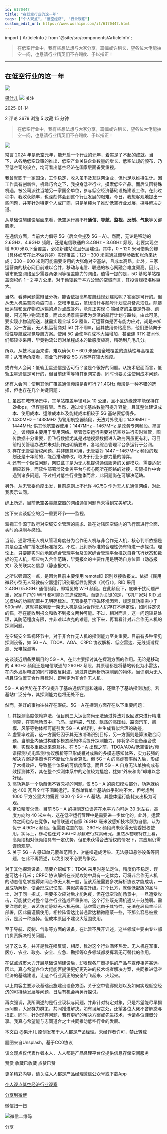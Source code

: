 ```yaml
---
id: 6170447
title: "在低空行业的这一年"
tags: ["个人观点", "低空经济", "行业观察"]
custom_edit_url: https://www.woshipm.com/it/6170447.html
---
```

import { ArticleInfo } from '@site/src/components/ArticleInfo';

<ArticleInfo
    author="果汁儿"
    authorLink="https://www.woshipm.com/u/1226957"
    published="2025-01-14"
    views={3679}
    comments={2}
    collects={5}
/>

> 在低空行业中，我有些想法想与大家分享，篇幅或许稍长，望各位大佬能抽空一阅，也恳请行业精英们不吝赐教、予以指正！

---

## 在低空行业的这一年

[![](https://static.woshipm.com/view/woshipm_api_def_20250113173503_4770.jpg?imageView2/1/w/72/h/72/q/100)](https://www.woshipm.com/u/1226957)

[果汁儿](https://www.woshipm.com/u/1226957) ![](https://static.woshipm.com/tag/1101_1@2x.png) 关注

2025-01-14

2 评论 3679 浏览 5 收藏 15 分钟

> 在低空行业中，我有些想法想与大家分享，篇幅或许稍长，望各位大佬能抽空一阅，也恳请行业精英们不吝赐教、予以指正！

![](https://image.woshipm.com/2023/04/14/e768c578-da8e-11ed-b35a-00163e0b5ff3.jpg)

常言 2024 年是低空元年，能开启一个行业的元年，着实是了不起的成就。当下，从各地低空政策的推出、低空产业关联企业数量的增长、低空法规的颁布，乃至低空司的设立，均可看出低空经济在国家层面备受重视。

我曾就职于一家国企，工作稳定，收入虽不及互联网企业，但也足以维持生计。因工作具有创新性，机缘巧合之下，我投身低空行业，摸索低空产品。而后又因特殊机遇，被公司派往当地另一家国企单位，参与低空经济基础设施建设工作。在此过程中，我收获颇丰，也深刻体会到这个行业发展的艰难。今日，我想客观地提出一些问题，并非针对特定个人或厂商，只是单纯为了推动低空行业发展，探寻解决之道。

从基础设施建设层面来看，低空运行离不开**通信、导航、监视、反制、气象**等关键要素。

在通信方面，当前大力倡导 5G（后文会提及 5G – A）。然而，无论是移动的 2.6GHz、4.9GHz 频段，还是电信联通的 3.4GHz – 3.6GHz 频段，若要实现空域 600 米以下全覆盖，必须新建站点且分层建设。其中，0 – 120 米可借助旁瓣（具体细节在此不做详述）实现覆盖；120 – 300 米需通过调整参数和张角来达成；300 – 600 米则可能需要专用的大张角对空基站，且成本高昂。此外，三家运营商的核心网目前难以合并，移动与电信、联通的核心网融合难度颇高。因此，城市低空网络至少需要两张同等覆盖能力的网络。值得一提的是，5G 基站单站覆盖面积约 1 – 2 平方公里，对于动辄数千平方公里的空域而言，其投资规模堪称巨大。

当然，看待问题需辩证分析。能否依据高热度航线规划建站呢？答案是可行的。但从无人机运营商角度而言，空域审批后，航线设计与起降计划应具备灵活性。除基础运输和医疗物资运输的点对点应答外，能真正实现 C 端经济的主要是外卖、跑腿、闪送等小物流场景。而此类场景需要极为灵活的航行计划与路线，由此可见，要实现小物流配送，就需实现全域 5G 覆盖，可运营商是否有能力应对，尚是未知数。另一方面，无人机运营商对 5G 并不青睐，因其使用价格高昂，他们更倾向于惯性导航或视觉导航方案。使用 5G 会使单程成本大幅增加，甚至连 RTK 技术他们都较少采用，毕竟物流公司对单程成本的敏感度极高，精确到几毛几分。

所以，从技术层面来讲，难以确保 0 – 600 米通信全域覆盖的连续性与高覆盖率；从市场角度看，商业飞行接受 5G 方案存在较大难度。

或许有人会问：低轨卫星通信是否可行？这是个很好的问题。从技术层面而言，低轨卫星通信是可行的，但目前还需等待其组网完善，同时也要关注使用成本问题。

还有人会问：使用其他广覆盖通信频段是否可行？1.4GHz 频段是一种不错的选择，但也存在几个关键问题：

1.  虽然在城市场景中，其单站覆盖半径可达 10 公里，且小区边缘速率能保持在 2Mbps，但容量有限。当然，通过增加基站数量可提升容量，且其整体建设成本、使用成本、运维成本以及能耗成本相较于 5G 基站要低得多。
2.  1430MHz – 1438MHz 为警用航空器频段，无法对外使用；1439MHz – 1444MHz 供其他航空器使用；1447MHz – 1467MHz 是政务专网频段。简言之，该频段主要用于专用网络。尽管低空运行需要对航空器进行实时监管，图传数据十分重要，但飞行数据尤其是对地视频数据进入政务网虽更有利，可目前相关管理办法并未对此作出明确要求，各地综合管理平台多运行于公网。
3.  存在无管委授权问题。并非随意可用，无管委对 1447 – 1467MHz 频段的规划还是十年前的，能否推动修改，取决于行业头部力量的博弈。
4.  还有一个隐性问题，网联盒子是为无人机提供通信服务的关键模块，需要适配相应软件，而软件部署涉及业务平台与核心网所在网络的对接，实际操作中会遇到诸多问题，不过相对低空行业整体而言，此问题尚在可解决范畴。

另外，从无管委角度出发，目前原则上不允许 4G/5G 作为无人机通信网络，对此我表示认同。

综上所述，目前低空各类航空器的网络通信问题尚未得到完美解决。

接下来谈谈低空的另一重要环节——监视。

监视工作源于政府对空域安全管理的需求，旨在对辖区空域内的飞行器进行全面、实时的探测与感知。

当前，通常将无人机从管理角度分为合作无人机与非合作无人机，核心判断依据是其是否主动广播发送标准报文。不过，此判断标准的合理性仍有待进一步探讨。理论上，只要能实时向地区综合管理平台及国家综合管理平台推送自身飞行状态和数据的无人机，都应纳入合作范畴，毕竟报文的主要作用是明确自身位置（动态报文）及关联实名信息（静态报文）。

之所以强调这一点，是因为目前主要使用 remoteID 识别器接收报文。依据《民用微轻小型无人驾驶航空器运行识别最低性能要求（试行）》，RID 采用 2.4GHz/5.8GHz 通信频段，即常见的 WIFI 频段。在此频段下，底噪干扰问题严重，家家户户的 WIFI 都可能对其造成影响。而更为关键的是，飞机厂家对 RID 发送模块的功率配置并无明确标准。无管委基于电磁环境因素，规定其功率需小于 500mW，这就导致判断一架无人机是否为合作无人机存在不确定性，如同薛定谔的猫，存在能收到报文和收不到报文两种可能。不过，相对而言，这一问题较易处理，其防范程度有限，并非难以攻克的难题。接下来，再看看针对非合作无人机的探测问题。

在空域安全监视环节中，对于非合作无人机的探测能力至关重要。目前有多种常见探测设备，如 5G – A、TDOA、AOA、CRPC 协议解析、低空雷达、无线频谱探测、光电探测等。

先谈谈近期备受瞩目的 5G – A。在此主要探讨其在探测方面的作用。无论是移动的 4.9GHz 频段还是电信联通的 26GHz 频段，其原理都是将基站转化为小雷达，在向外发射电波的同时接收反射波，通过算法解析所探测到的物体。当识别为无人机且该位置无合作目标时，即判定为非合作无人机。

5G – A 的优势在于不仅提升了基站通信容量和速率，还赋予了基站探测功能。若基站广泛分布，其探测能力也将无处不在。

然而，美好的事物往往存在瑕疵。5G – A 在探测方面存在以下重要问题：

1.  其探测高度依赖算法，但目前三大运营商尚无法通过算法对返回波束进行精准测算，在实际场景中，飞鸟、塑料袋、气球、飘荡的高压线、路面汽车、航模、风筝等物体都可能引发 5G – A 的误判，并生成看似合理的轨迹。
2.  虚警率过高，这一方面归因于其无法准确识别目标，另一方面则是算法融合问题。当前业内通过构建多模态感知体系提升探测能力，即将多种设备组合使用，实现多重数据来源互补。在 5G – A 出现之前，TDOA/AOA/低空雷达/频谱探测/光电监测/协议解析等已形成相对成熟的多模态感知体系，实力较强的解决方案提供商也在不断优化后台算法。但 5G – A 的高虚警率融入后，形成了木桶效应，导致整个体系的可信度降低。而且 5G – A 自身无法单独构成有效探测体系，其在整个探测体系中的定位较为尴尬，犹如“外来和尚”却难以念好经。
3.  高功耗是一个隐蔽但不容忽视的问题。仅 5G – A 的感知模块部分，功耗就约达 400 瓦且全年不间断运行。虽然单看单个基站似乎影响不大，但考虑到 1000 平方公里大约需要 1300 个 5G – A 基站，其整体运行能耗支出极为可观。
4.  定位精度欠佳。目前 5G – A 的探测定位误差在水平方向可达 30 米左右，高度方向约 40 米左右，这在低空运行管理中是需要进一步优化的。此外，运营商之间也存在竞争，电信联通对自家 26GHz 毫米波感知技术颇为自信，认为优于 4.9GHz 频段。但需要注意的是，26GHz 频段尚未获得无管委授权使用。实际上，移动也在对 26GHz 频段进行探索研究。虽然从物理特性上看，高频段相对低频段具有一定优势，但在未获得合法授权的情况下，其应用仍需谨慎观望。
5.  关于 5G – A 感知单元覆盖范围小、对底噪造成污染、无法感知悬停设备等问题，在此不再赘述，以免引发不必要的争议。

对于其他探测设备，简要介绍如下：TDOA 采用时差法定位，精度仍不稳定，误差可达十几米；CRPC 协议解析在长期攻防中具有一定优势，可将非合作无人机的动态信息掌握得如同合作无人机一般，但该系统需要多次解析协议才能成功，一旦成功解析，便会形成记忆库，类似病毒库升级。打个比方，就像低配版的圣斗士，对于同一招式，需要多次应对后才能免疫，但在低空攻防场景中，一旦遭受攻击，可能就会对整个低空行业造成严重影响，这个行业既充满机遇又十分脆弱。需要注意的是，该系统对静默无人机无效。低空雷达由于其特性，无法在居民生活区部署，因此需谨慎使用。相控阵雷达比普通雷达稍微隐蔽一些，不那么容易被投诉，是另一种选择。但成本原因不建议大范围使用。

至于导航、反制、气象等方面的设备，在此暂不展开详述，这些领域主要由专业部门负责解决相关问题。

说了这么多，并非是我在唱反调，相反，我对这个行业满怀热爱。无人机在军事、医疗、农业、政务、安全、应急、勘探等众多领域都发挥着无可替代的作用。

在试点城市大力开展基础设施建设后，却发现各厂商提供的产品与宣传相差甚远。因此，真心希望各位大佬能否提供更好更先进的技术或者解决方案，共同推进低空经济的基础建设，让这个行业真正的安全的飞起来、火起来。

以上内容主要涉及基础设施建设设备方面，关于空中管廊规划以及如何实现低空经济的可持续发展等问题，日后有机会再另行探讨。

再次强调，我所阐述的是行业现状与问题，并非针对特定对象，只是希望能尽早揭示问题，大家群力群策，共同推进解决。如有误解之处，还望各位大佬不吝解惑与指正。同时，针对现存问题，若有更好的解决方案或先进技术，也请各位慷慨分享。我真心希望能与志同道合之士共同推动低空行业的发展。

本文由 @果汁儿 原创发布于人人都是产品经理。未经作者许可，禁止转载

题图来自Unsplash，基于CC0协议

该文观点仅代表作者本人，人人都是产品经理平台仅提供信息存储空间服务

赞赏 收藏已收藏 点赞已赞

更多精彩内容，请关注人人都是产品经理微信公众号或下载App

[个人观点](https://www.woshipm.com/tag/%e4%b8%aa%e4%ba%ba%e8%a7%82%e7%82%b9)[低空经济](https://www.woshipm.com/tag/%e4%bd%8e%e7%a9%ba%e7%bb%8f%e6%b5%8e)[行业观察](https://www.woshipm.com/tag/%e8%a1%8c%e4%b8%9a%e8%a7%82%e5%af%9f)

[分享到微博](https://service.weibo.com/share/share.php?appkey=2775287854&title=在低空行业的这一年&url=https://www.woshipm.com/it/6170447.html&pic=https://image.woshipm.com/2023/04/14/e768c578-da8e-11ed-b35a-00163e0b5ff3.jpg)

微信扫一扫

![微信二维码](https://api.pwmqr.com/qrcode/create/?url=https://www.woshipm.com/it/6170447.html)

分享